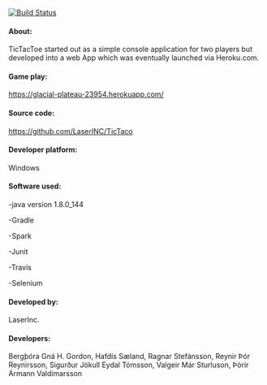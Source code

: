 ﻿[![Build Status](https://travis-ci.org/LaserINC/TicTaco.svg?branch=development_master)](https://travis-ci.org/LaserINC/TicTaco)

#### About:

TicTacToe started out as a simple console application for two players but developed into a web App which was eventually launched via Heroku.com.


#### Game play: 

https://glacial-plateau-23954.herokuapp.com/


#### Source code: 

https://github.com/LaserINC/TicTaco


#### Developer platform: 

Windows


#### Software used:

-java version 1.8.0_144

-Gradle

-Spark

-Junit

-Travis

-Selenium
 

#### Developed by: 
LaserInc.
#### Developers:
Bergþóra Gná H. Gordon, 
Hafdís Sæland, 
Ragnar Stefánsson, 
Reynir Þór Reynirsson, 
Sigurður Jökull Eydal Tómsson, 
Valgeir Már Sturluson, 
Þórir Ármann Valdimarsson
